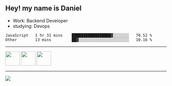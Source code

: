 ## Hey! my name is Daniel

- Work: Backend Developer
- studying: Devops

<!--START_SECTION:waka-->

```text
JavaScript   1 hr 31 mins    █████████████████▓░░░░░░░   70.52 %
Other        13 mins         ██▓░░░░░░░░░░░░░░░░░░░░░░   10.16 %
```

<!--END_SECTION:waka-->
    

<hr>
<div>
    <img height="45" src="https://img.icons8.com/color/48/000000/nodejs.png"/>
    <img height="45" src="https://www.vectorlogo.zone/logos/golang/golang-ar21.svg">
    <img height="45" src="https://www.vectorlogo.zone/logos/nestjs/nestjs-icon.svg">
</div>
<hr>
<div>
    <a href="https://www.linkedin.com/in/daniel-lucas-bb7b82193/" target="_blank">
        <img src="https://img.shields.io/badge/LinkedIn-0077B5?style=for-the-badge&logo=linkedin&logoColor=white">
    </a>
</div>
